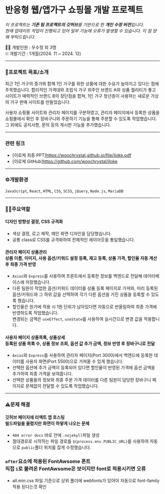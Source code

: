 # 반응형 웹/앱가구 쇼핑몰 개발 프로젝트 

*이 프로젝트는 **기존 팀 프로젝트의 깃허브**를 기반으로 한 **개인 수정 버전**입니다.* <br>
*현재 업데이트 작업이 진행되고 있어 일부 기능에 오류가 발생할 수 있습니다. 이 점 양해 부탁드립니다.* <br>

 👩‍💻 개발인원 : 우수정 외 3명  
 ⏲ 개발기간 : 1개월(2024. 11 ~ 2024. 12)    

***

### 📝프로젝트 목표/소개  
최근 1인 가구의 증가와 함께 1인 가구를 위한 상품에 대한 수요가 높아지고 있다는 점에 주목했습니다. 합리적인 가격대와 조립식 가구 위주인 브랜드 A와 상품 퀄리티가 좋고 사이트가 매력적인 브랜드 B의 장단점을 합쳐, 1인 가구 청년층이 사용하는 새로운 가상의 가구 판매 사이트를 만들었습니다.  

사용자 쇼핑몰 사이트와 관리자 페이지를 구분하였고, 관리자 페이지에서 등록한 상품을 쇼핑몰에서 확인 후 장바구니와 주문하기 기능을 통해 주문할 수 있도록 작업했습니다. 그 외에도 공지사항, 문의 등의 게시판 기능을 추가했습니다.

***

### 관련 링크
- [이로케 최종 PPT]<https://woochrystal.github.io/file/iloke.pdf>
- [이로케 GitHub]<https://github.com/woochrystal/iloke>
 
***

### ⚙개발환경
`JavaScript`, `React`, `HTML`, `CSS`, `SCSS`, `jQuery`, `Node.js`, `MariaDB`

***

### 🙋‍♀️주요역할
#### 디자인 방향성 결정, CSS 규격화
- 색상 결정, 로고 제작, 메인 화면 디자인을 담당했습니다.
- 공통 class로 CSS를 규격화하여 전체적인 레이아웃을 통일했습니다.

#### 관리자 페이지 상품관리<br>상품 이름, 이미지, 사용 옵션/키워드 설정 등록, 재고 등록, 상품 가격, 할인율 자동 계산 후 최종 가격 반영
- `Axios`와 `Express`를 사용하여 프론트에서 등록한 정보를 백엔드로 전달해 데이터베이스에 저장했습니다.
- 다른 팀원이 작업한 옵션/키워드 데이터를 상품 등록 페이지로 가져와, 미리 등록된 옵션/키워드와 그 하위 값을 선택하여 각기 다른 옵션을 가진 상품을 등록할 수 있도록 했습니다.
- 할인율은 원가에 적용 시 1원 단위가 남아있다면 자동으로 반올림하여 최종 가격에 반영하도록 작업했습니다. <br>
  변경되는 금액은 `useEffect`, `useState`를 사용하여 실시간으로 변경 값을 적용합니다.

#### 사용자 페이지 상품목록, 상품상세<br>등록된 상품 목록 수, 상품 정보 조회, 옵션 값 추가 금액, 정보 반영 후 장바구니로 전달
- `Axios`와 `Express`를 사용하여 관리자 페이지(Port 3000)에서 백엔드에 등록한 데이터를 사용자 화면(Port 5500)으로 가져올 수 있게 했습니다.
- 선택한 옵션에 추가 금액이 등록되어 있다면 할인율이 반영된 가격에 옵션 금액을 추가하여 최종 가격을 보여줍니다.
- 선택한 상품들의 정보와 최종 주문 가격 데이터를 다른 팀원이 담당한 장바구니 페이지로 문제없이 전달할 수 있도록 작업했습니다.

***

### ⚠문제 해결
#### 깃허브 페이지에 리액트 앱 호스팅<br>빌드파일을 올렸지만 화면이 하얗게 나오는 문제
- `404 error docs` 바로 안에 `.nojekyll`파일 생성
- 절대경로로 시작하는 파일 경로를 `${process.env.PUBLIC_URL}`를 사용하여 자동으로 `public`폴더 위치를 잡게 수정했습니다.

### `after`요소에 적용된 FontAwsome 폰트<br>직접 `i`로 불려온 FontAwsome은 보이지만 font로 적용시키면 오류
- all.min.css 파일 기준으로 상위 폴더에 webfonts가 있어야 자동으로 font-family 적용 된다는것 확인

